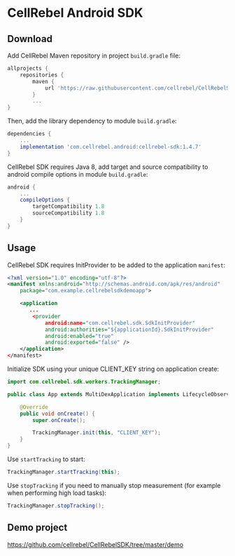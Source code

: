 # CellRebel Android SDK

## Download

Add CellRebel Maven repository in project `build.gradle` file:

```gradle
allprojects {
    repositories {
        maven {
            url 'https://raw.githubusercontent.com/cellrebel/CellRebelSDK/v2/releases'
        }
        ...
}
```

Then, add the library dependency to module `build.gradle`:
```gradle
dependencies {
    ...
    implementation 'com.cellrebel.android:cellrebel-sdk:1.4.7'
}
```

CellRebel SDK requires Java 8, add target and source compatibility to android compile options in module `build.gradle`:
```gradle
android {
    ...
    compileOptions {
        targetCompatibility 1.8
        sourceCompatibility 1.8
    }
}
```

## Usage
CellRebel SDK requires InitProvider to be added to the application `manifest`:
```xml
<?xml version="1.0" encoding="utf-8"?>
<manifest xmlns:android="http://schemas.android.com/apk/res/android"
    package="com.example.cellrebelsdkdemoapp">

    <application
       ...
        <provider
            android:name="com.cellrebel.sdk.SdkInitProvider"
            android:authorities="${applicationId}.SdkInitProvider"
            android:enabled="true"
            android:exported="false" />
    </application>
</manifest>
```

Initialize SDK using your unique CLIENT_KEY string on application create:
```java
import com.cellrebel.sdk.workers.TrackingManager;

public class App extends MultiDexApplication implements LifecycleObserver {

	@Override
	public void onCreate() {
		super.onCreate();

		TrackingManager.init(this, "CLIENT_KEY");
	}
}
```

Use `startTracking` to start:
```java
TrackingManager.startTracking(this);
```

Use `stopTracking` if you need to manually stop measurement (for example when performing high load tasks):
```java
TrackingManager.stopTracking();
```

## Demo project
https://github.com/cellrebel/CellRebelSDK/tree/master/demo
